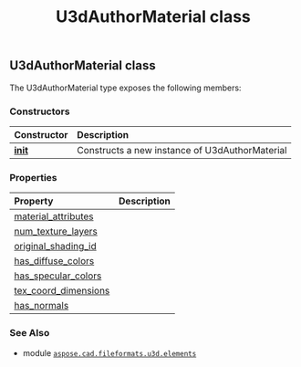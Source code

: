 ﻿---
title: U3dAuthorMaterial class
second_title: Aspose.CAD for Python via .NET API References
description: 
type: docs
weight: 60
url: /python-net/aspose.cad.fileformats.u3d.elements/u3dauthormaterial/
is_root: false
---

## U3dAuthorMaterial class



The U3dAuthorMaterial type exposes the following members:

### Constructors
| Constructor | Description |
| :- | :- |
| [__init__](/cad/python-net/aspose.cad.fileformats.u3d.elements/u3dauthormaterial/__init__/#) | Constructs a new instance of U3dAuthorMaterial |


### Properties
| Property | Description |
| :- | :- |
| [material_attributes](/cad/python-net/aspose.cad.fileformats.u3d.elements/u3dauthormaterial/material_attributes) |  |
| [num_texture_layers](/cad/python-net/aspose.cad.fileformats.u3d.elements/u3dauthormaterial/num_texture_layers) |  |
| [original_shading_id](/cad/python-net/aspose.cad.fileformats.u3d.elements/u3dauthormaterial/original_shading_id) |  |
| [has_diffuse_colors](/cad/python-net/aspose.cad.fileformats.u3d.elements/u3dauthormaterial/has_diffuse_colors) |  |
| [has_specular_colors](/cad/python-net/aspose.cad.fileformats.u3d.elements/u3dauthormaterial/has_specular_colors) |  |
| [tex_coord_dimensions](/cad/python-net/aspose.cad.fileformats.u3d.elements/u3dauthormaterial/tex_coord_dimensions) |  |
| [has_normals](/cad/python-net/aspose.cad.fileformats.u3d.elements/u3dauthormaterial/has_normals) |  |



### See Also
* module [`aspose.cad.fileformats.u3d.elements`](..)
